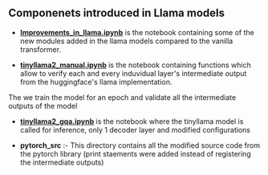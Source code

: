 ## Componenets introduced in Llama models


- **[Improvements_in_llama.ipynb](Improvements_in_llama.ipynb)** is the notebook containing some of the new modules added in the llama models compared to the vanilla transformer.

- **[tinyllama2_manual.ipynb](tinyllama2_manual.ipynb)** is the notebook containing functions which allow to verify each and every induvidual layer's intermediate output from the huggingface's llama implementation.

The we train the model for an epoch and validate all the intermediate outputs of the model

- **[tinyllama2_gqa.ipynb](tinyllama2_gqa.ipynb)** is the notebook where the tinyllama model is called for inference, only 1 decoder layer and modified configurations

- **pytorch_src** :- This directory contains all the modified source code from the pytorch library (print staements were added instead of registering the intermediate outputs)
